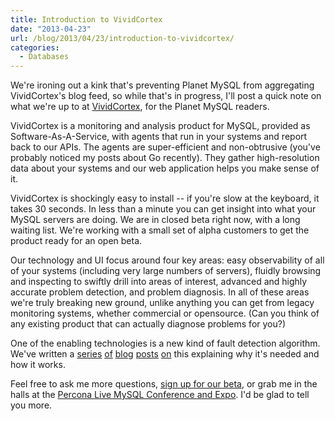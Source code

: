```yaml
---
title: Introduction to VividCortex
date: "2013-04-23"
url: /blog/2013/04/23/introduction-to-vividcortex/
categories:
  - Databases
---
```

We're ironing out a kink that's preventing Planet MySQL from aggregating VividCortex's blog feed, so while that's in progress, I'll post a quick note on what we're up to at [VividCortex][1], for the Planet MySQL readers.

VividCortex is a monitoring and analysis product for MySQL, provided as Software-As-A-Service, with agents that run in your systems and report back to our APIs. The agents are super-efficient and non-obtrusive (you've probably noticed my posts about Go recently). They gather high-resolution data about your systems and our web application helps you make sense of it.

VividCortex is shockingly easy to install -- if you're slow at the keyboard, it takes 30 seconds. In less than a minute you can get insight into what your MySQL servers are doing. We are in closed beta right now, with a long waiting list. We're working with a small set of alpha customers to get the product ready for an open beta.

Our technology and UI focus around four key areas: easy observability of all of your systems (including very large numbers of servers), fluidly browsing and inspecting to swiftly drill into areas of interest, advanced and highly accurate problem detection, and problem diagnosis. In all of these areas we're truly breaking new ground, unlike anything you can get from legacy monitoring systems, whether commercial or opensource. (Can you think of any existing product that can actually diagnose problems for you?)

One of the enabling technologies is a new kind of fault detection algorithm. We've written a [series][2] [of][3] [blog][4] [posts][5] [on][6] this explaining why it's needed and how it works.

Feel free to ask me more questions, [sign up for our beta][7], or grab me in the halls at the [Percona Live MySQL Conference and Expo][8]. I'd be glad to tell you more.

 [1]: https://vividcortex.com/
 [2]: https://vividcortex.com/blog/2013/04/08/why-you-should-almost-never-alert-on-thresholds/
 [3]: https://vividcortex.com/blog/2013/04/09/a-sure-fire-recipe-for-monitoring-disaster/
 [4]: https://vividcortex.com/blog/2013/04/10/2-reasons-why-threshold-based-monitoring-is-hopelessly-broken/
 [5]: https://vividcortex.com/blog/2013/04/16/does-it-really-matter-if-monitoring-isnt-built-for-humans/
 [6]: https://vividcortex.com/blog/2013/04/17/how-does-adaptive-fault-detection-work-does-it-really-eliminate-thresholds/
 [7]: https://vividcortex.com/sign-up/
 [8]: http://www.percona.com/live/mysql-conference-2013/
